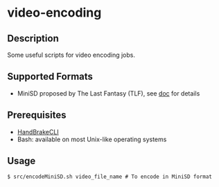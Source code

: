 video-encoding
==============

Description
-----------

Some useful scripts for video encoding jobs.

Supported Formats
-----------------

* MiniSD proposed by The Last Fantasy (TLF), see [doc](doc/) for details 

Prerequisites
--------------

* [HandBrakeCLI](http://handbrake.fr/downloads2.php "Download HandBrakeCLI")
* Bash: available on most Unix-like operating systems

Usage
------

	$ src/encodeMiniSD.sh video_file_name # To encode in MiniSD format
